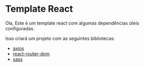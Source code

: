 # Template React

Ola, Este é um template react com algumas dependências úteis configuradas.

Isso criará um projeto com as seguintes bibliotecas:

- [axios](https://github.com/axios/axios)
- [react-router-dom](https://reacttraining.com/react-router/web/guides/quick-start)
- [sass](https://sass-lang.com/)

